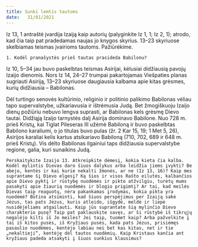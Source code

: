 ```yaml
---
title: Sunki lemtis tautoms 
date:   31/01/2021
---
```


Iz 13, 1 antraštė įvardija Izaiją kaip autorių (palyginkite Iz 1, 1; Iz 2, 1); atrodo, kad čia taip pat pradedamas naujas jo knygos skyrius. 13–23 skyriuose skelbiamas teismas įvairioms tautoms. Pažiūrėkime.

`1. Kodėl pranašystės prieš tautas prasideda Babilonu?`

Iz 10, 5–34 jau buvo paskelbtas teismas Asirijai, kėlusiai didžiausią pavojų Izaijo dienomis. Nors Iz 14, 24–27 trumpai pakartojamas Viešpaties planas sugriauti Asiriją, 13–23 skyriuose daugiausia kalbama apie kitas grėsmes, kurių didžiausia – Babilonas.

Dėl turtingo senovės kultūrinio, religinio ir politinio palikimo Babilonas vėliau tapo supervalstybe, užkariavusia ir ištrėmusia Judą. Bet žmogiškuoju Izaijo dienų požiūriu nebuvo lengva suprasti, ar Babilonas kels grėsmę Dievo tautai. Didžiąją Izaijo tarnystės dalį Asirija dominavo Babilone. Nuo 728 m. prieš Kristų, kai Tiglat Pileseras III užėmė Babiloną ir buvo paskelbtas Babilono karaliumi, o jo titulas buvo pulas (žr. 2 Kar 15, 19; 1 Met 5, 26), Asirijos karaliai kelis kartus atsikariavo Babiloną (710, 702, 689 ir 648 m. prieš Kristų). Vis dėlto Babilonas ilgainiui taps didžiausia supervalstybe regione, galia, kuri sunaikins Judą.

`Perskaitykite Izaijo 13. Atkreipkite dėmesį, kokia kieta čia kalba. Kodėl mylintis Dievas daro šiuos dalykus arba leidžia jiems įvykti? Be abejo, kentės ir kai kurie nekalti žmonės, ar ne (Iz 13, 16)? Kaip mes suprantame šį Dievo elgesį? Ką šios ir visos Rašto eilutės, kalbančios apie Dievo pyktį ir rūstybę nuodėmės ir pikto atžvilgiu, turėtų mums pasakyti apie žiaurią nuodėmės ir blogio prigimtį? Ar tai, kad meilės Dievas taip reaguotų, nėra pakankamas įrodymas, kokia pikta yra nuodėmė? Būtina atsiminti, kad šiuos perspėjimus per Izaiją sakė Jėzus, tas pats Jėzus, kuris atleido, išgydė, meldė ir liepė nusidėjėliams atgailauti. Kaip jūs suprantate šią mylinčio Dievo charakterio pusę? Taip pat paklauskite savęs, ar ši rūstybė iš tikrųjų negalėjo kilti iš Jo meilės? Jei taip, tuomet kaip? Arba pažvelkite į tai iš kitos pusės, iš Kryžiaus pusės, kada pats Jėzus, prisiėmęs pasaulio nuodėmes, kentėjo labiau nei bet kas kitas, net ir tie „nekaltieji“, kentėję dėl tautos nuodėmių. Kaip Kristaus kančia ant kryžiaus padeda atsakyti į šiuos sunkius klausimus?`